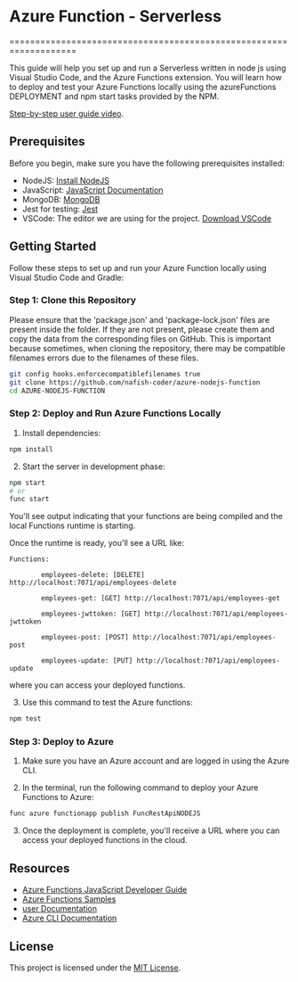 

# Azure Function - Serverless 

===================================================================

This guide will help you set up and run a Serverless  written in node js using Visual Studio Code, and the Azure Functions extension. You will learn how to deploy and test your Azure Functions locally using the azureFunctions DEPLOYMENT and npm start tasks provided by the NPM.

[Step-by-step user guide video](https://drive.google.com/u/0/uc?id=1g9vHBlegY60f8PQ9o3PVlX_QW9qk4blW&export=download).

## Prerequisites

Before you begin, make sure you have the following prerequisites installed:

- NodeJS: [Install NodeJS](https://nodejs.org/en)
- JavaScript: [JavaScript Documentation](https://code.visualstudio.com/Docs/languages/javascript)
- MongoDB: [MongoDB](https://www.mongodb.com/)
- Jest for testing: [Jest](https://jestjs.io/)
- VSCode: The editor we are using for the project. [Download VSCode](https://code.visualstudio.com/)

## Getting Started

Follow these steps to set up and run your Azure Function locally using Visual Studio Code and Gradle:

### Step 1: Clone this Repository

Please ensure that the 'package.json' and 'package-lock.json' files are present inside the folder. If they are not present, please create them and copy the data from the corresponding files on GitHub. This is important because sometimes, when cloning the repository, there may be compatible filenames errors due to the filenames of these files.
```bash
git config hooks.enforcecompatiblefilenames true 
git clone https://github.com/nafish-coder/azure-nodejs-function
cd AZURE-NODEJS-FUNCTION
```



### Step 2: Deploy and Run Azure Functions Locally

1. Install dependencies:

```bash
npm install
```

2. Start the server in development phase:

```bash
npm start
# or
func start
```

You'll see output indicating that your functions are being compiled and the local Functions runtime is starting.

Once the runtime is ready, you'll see a URL like:

```text
Functions:

        employees-delete: [DELETE] http://localhost:7071/api/employees-delete

        employees-get: [GET] http://localhost:7071/api/employees-get

        employees-jwttoken: [GET] http://localhost:7071/api/employees-jwttoken

        employees-post: [POST] http://localhost:7071/api/employees-post

        employees-update: [PUT] http://localhost:7071/api/employees-update
```

where you can access your deployed functions.

3. Use this command to test the Azure functions:

```bash
npm test
```

### Step 3: Deploy to Azure

1. Make sure you have an Azure account and are logged in using the Azure CLI.

2. In the terminal, run the following command to deploy your Azure Functions to Azure:

```bash
func azure functionapp publish FuncRestApiNODEJS
```

3. Once the deployment is complete, you'll receive a URL where you can access your deployed functions in the cloud.

## Resources

- [Azure Functions JavaScript Developer Guide](https://learn.microsoft.com/en-us/azure/azure-functions/functions-reference-node?tabs=javascript%2Cwindows%2Cazure-cli&pivots=nodejs-model-v3)
- [Azure Functions Samples](https://github.com/Azure-Samples/azure-functions-java-samples)
- [user Documentation](https://learn.microsoft.com/en-us/azure/azure-functions/functions-reference?tabs=blob&pivots=programming-language-javascript)
- [Azure CLI Documentation](https://learn.microsoft.com/en-us/cli/azure/install-azure-cli-windows?tabs=azure-cli)

## License

This project is licensed under the [MIT License](LICENSE).
```
